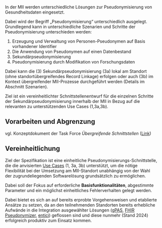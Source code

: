 In der MII werden unterschiedliche Lösungen zur Pseudonymisierung von Gesundheitsdaten eingesetzt.

Dabei wird der Begriff „Pseudonymisierung“ unterschiedlich ausgelegt. Grundlegend kann in unterschiedliche Szenarien und Schritte der Pseudonymisierung unterschieden werden:
1. Erzeugung und Verwaltung von Personen-Pseudonymen auf Basis vorhandener Identifier
2. Die Anwendung von Pseudonymen auf einen Datenbestand
3. Sekundärpseudonymisierung
4. Pseudonymisierung durch Modifikation von Forschungsdaten

Dabei kann die (3) Sekundärpseudonymisierung (3a) lokal am Standort (ohne standortübergreifendes Record Linkage) erfolgen oder auch (3b) im Kontext übergreifender MII-Prozesse durchgeführt werden (Details im Abschnitt Szenarien).

 Ziel ist ein vereinheitlichter Schnittstellenentwurf für die einzelnen Schritte der Sekundärpseudonymisierung innerhalb der MII in Bezug auf die relevanten zu unterstützenden Use Cases (1,3a,3b).

## Vorarbeiten und Abgrenzung

vgl. Konzeptdokument der Task Force *Übergreifende Schnittstellen* ([Link](Link))

## Vereinheitlichung

Ziel der Spezifikation ist eine einheitliche Pseudonymisierungs-Schnittstelle, die die anvisierten [Use Cases](UseCases.html) (1, 3a, 3b) unterstützt, um die nötige Flexibilität bei der Umsetzung am MII-Standort unabhängig von der Wahl der zugrundeliegenden Softwarelösung grundsätzlich zu ermöglichen.

Dabei soll der Fokus auf erforderliche **Basisfunktionalitäten**, abgestimmte Parameter und ein möglichst einheitliches Fehlerverhalten gelegt werden.

Dabei bietet es sich an auf bereits erprobte Vorgehensweisen und etablierte Ansätze zu setzen, da an den teilnehmenden Standorten bereits erhebliche Aufwände in die Integration ausgewählter Lösungen ([gPAS](https://ths-greifswald.de/gpas/#verbreitung), [FHIR Pseudonymizer](https://github.com/miracum/fhir-pseudonymizer), [entici](https://gitlab.com/mri-tum/aiim/entici)) geflossen sind und diese nunmehr (Stand 2024) erfolgreich produktiv zum Einsatz kommen.
